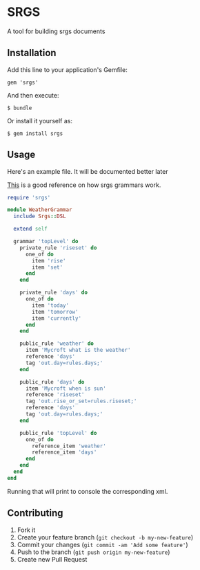 # SRGS

A tool for building srgs documents

## Installation

Add this line to your application's Gemfile:

    gem 'srgs'

And then execute:

    $ bundle

Or install it yourself as:

    $ gem install srgs

## Usage

Here's an example file. It will be documented better later

[This](http://msdn.microsoft.com/en-us/library/hh361653(v=office.14).aspx) is a good
reference on how srgs grammars work.

```ruby
require 'srgs'

module WeatherGrammar
  include Srgs::DSL

  extend self

  grammar 'topLevel' do
    private_rule 'riseset' do
      one_of do
        item 'rise'
        item 'set'
      end
    end

    private_rule 'days' do
      one_of do
        item 'today'
        item 'tomorrow'
        item 'currently'
      end
    end

    public_rule 'weather' do
      item 'Mycroft what is the weather'
      reference 'days'
      tag 'out.day=rules.days;'
    end

    public_rule 'days' do
      item 'Mycroft when is sun'
      reference 'riseset'
      tag 'out.rise_or_set=rules.riseset;'
      reference 'days'
      tag 'out.day=rules.days;'
    end

    public_rule 'topLevel' do
      one_of do
        reference_item 'weather'
        reference_item 'days'
      end
    end
  end
end
```

Running that will print to console the corresponding xml.

## Contributing

1. Fork it
2. Create your feature branch (`git checkout -b my-new-feature`)
3. Commit your changes (`git commit -am 'Add some feature'`)
4. Push to the branch (`git push origin my-new-feature`)
5. Create new Pull Request
